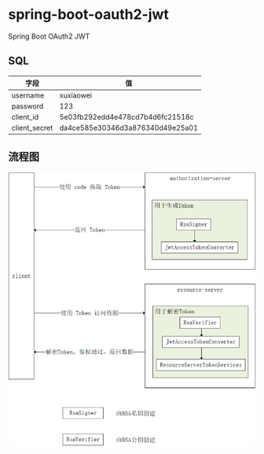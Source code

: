 # spring-boot-oauth2-jwt

Spring Boot OAuth2 JWT

## SQL

|  字段   | 值  |
|  ----  | ----  |
| username  | xuxiaowei |
| password  | 123 |
| client_id  | 5e03fb292edd4e478cd7b4d6fc21518c |
| client_secret  | da4ce585e30346d3a876340d49e25a01 |

## 流程图

![Jwt_Token](./png/Jwt_Token.png)
